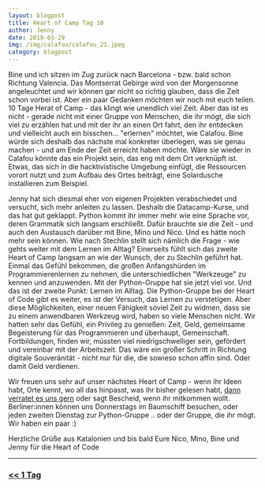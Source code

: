 ```yaml
---
layout: blogpost
title: Heart of Camp Tag 10
author: Jenny
date: 2019-03-29
img: /img/calafou/calafou_21.jpeg
category: blogpost
---
```


Bine und ich sitzen im Zug zurück nach Barcelona - bzw. bald schon Richtung Valencia. Das Montserrat Gebirge wird von der Morgensonne angeleuchtet und wir können gar nicht so richtig glauben, dass die Zeit schon vorbei ist. Aber ein paar Gedanken möchten wir noch mit euch teilen. 
10 Tage Herat of Camp - das klingt wie unendlich viel Zeit. Aber das ist es nicht - gerade nicht mit einer Gruppe von Menschen, die ihr mögt, die sich viel zu erzählen hat und mit der ihr an einen Ort fahrt, den ihr entdecken und vielleicht auch ein bisschen... "erlernen" möchtet, wie Calafou. Bine würde sich deshalb das nächste mal konkreter überlegen, was sie genau machen - und am Ende der Zeit erreicht haben möchte. Wäre sie wieder in Calafou könnte das ein Projekt sein, das eng mit dem Ort verknüpft ist. Etwas, das sich in die hacktivistische Umgebung einfügt, die Ressourcen vorort nutzt und zum Aufbau des Ortes beiträgt, eine Solardusche installieren zum Beispiel. 

Jenny hat sich diesmal eher von eigenen Projekten verabschiedet und versucht, sich mehr anleiten zu lassen. Deshalb die Datacamp-Kurse, und das hat gut geklappt. Python kommt ihr immer mehr wie eine Sprache vor, deren Grammatik sich langsam erschließt. Dafür brauchte sie die Zeit - und auch den Austausch darüber mit Bine, Mino und Nico. Und es hätte noch mehr sein können. Wie nach Stechlin stellt sich nämlich die Frage - wie gehts weiter mit dem Lernen im Alltag? Einerseits fühlt sich das zweite Heart of Camp langsam an wie der Wunsch, der zu Stechlin geführt hat. Einmal das Gefühl bekommen, die großen Anfangshürden im Programmierenlernen zu nehmen, die unterschiedlichen "Werkzeuge" zu kennen und anzuwenden. Mit der Python-Gruppe hat sie jetzt viel vor. Und das ist der zweite Punkt: Lernen im Alltag. Die Python-Gruppe bei der Heart of Code gibt es weiter, es ist der Versuch, das Lernen zu verstetigen. Aber diese Möglichkeiten, einer neuen Fähigkeit soviel Zeit zu widmen, dass sie zu einem anwendbaren Werkzeug wird, haben so viele Menschen nicht. Wir hatten sehr das Gefühl, ein Privileg zu genießen:  Zeit, Geld, gemeinsame Begeisterung für das Programmieren und überhaupt, Gemeinschaft. Fortbildungen, finden wir, müssten viel niedrigschwelliger sein, gefördert und vereinbar mit der Arbeitszeit. Das wäre ein großer Schritt in Richtung digitale Souveränität - nicht nur für die, die sowieso schon affin sind. Oder damit Geld verdienen.

Wir freuen uns sehr auf unser nächstes Heart of Camp - wenn ihr Ideen habt, Orte kennt, wo all das hinpasst, was ihr bisher gelesen habt, [dann verratet es uns gern](http://heartofcode.org/kontakt) oder sagt Bescheid, wenn ihr mitkommen wollt. Berliner:innen können uns Donnerstags im Baumschiff besuchen, oder jeden zweiten Dienstag zur Python-Gruppe .. oder der Gruppe, die ihr mögt. Wir haben ein paar :) 

Herzliche Grüße aus Katalonien und bis bald
Eure Nico, Mino, Bine und Jenny für die Heart of Code


***

### [<< 1 Tag](/calafou_29)
